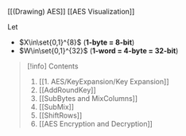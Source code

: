 
[[(Drawing) AES]]
[[AES Visualization]]

Let
- $X\in\set{0,1}^{8}$ (**1-byte = 8-bit**)
- $W\in\set{0,1}^{32}$ (**1-word = 4-byte = 32-bit**)

> [!info] Contents
> 1. [[1. AES/KeyExpansion/Key Expansion]]
> 2. [[AddRoundKey]]
> 3. [[SubBytes and MixColumns]]
> 4. [[SubMix]]
> 5. [[ShiftRows]]
> 6. [[AES Encryption and Decryption]]


